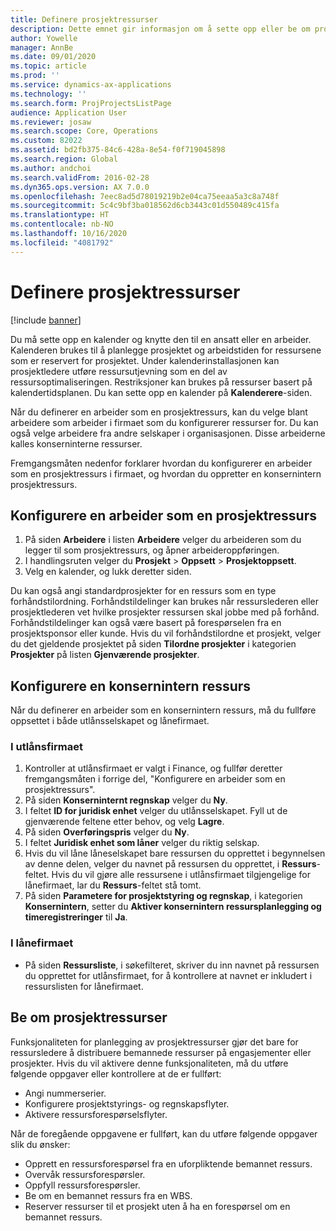 ```yaml
---
title: Definere prosjektressurser
description: Dette emnet gir informasjon om å sette opp eller be om prosjektressurser.
author: Yowelle
manager: AnnBe
ms.date: 09/01/2020
ms.topic: article
ms.prod: ''
ms.service: dynamics-ax-applications
ms.technology: ''
ms.search.form: ProjProjectsListPage
audience: Application User
ms.reviewer: josaw
ms.search.scope: Core, Operations
ms.custom: 82022
ms.assetid: bd2fb375-84c6-428a-8e54-f0f719045898
ms.search.region: Global
ms.author: andchoi
ms.search.validFrom: 2016-02-28
ms.dyn365.ops.version: AX 7.0.0
ms.openlocfilehash: 7eec8ad5d78019219b2e04ca75eeaa5a3c8a748f
ms.sourcegitcommit: 5c4c9bf3ba018562d6cb3443c01d550489c415fa
ms.translationtype: HT
ms.contentlocale: nb-NO
ms.lasthandoff: 10/16/2020
ms.locfileid: "4081792"
---
```

# <a name="set-up-project-resources"></a>Definere prosjektressurser

[!include [banner](../includes/banner.md)]

Du må sette opp en kalender og knytte den til en ansatt eller en arbeider. Kalenderen brukes til å planlegge prosjektet og arbeidstiden for ressursene som er reservert for prosjektet. Under kalenderinstallasjonen kan prosjektledere utføre ressursutjevning som en del av ressursoptimaliseringen. Restriksjoner kan brukes på ressurser basert på kalendertidsplanen. Du kan sette opp en kalender på **Kalenderere**-siden.

Når du definerer en arbeider som en prosjektressurs, kan du velge blant arbeidere som arbeider i firmaet som du konfigurerer ressurser for. Du kan også velge arbeidere fra andre selskaper i organisasjonen. Disse arbeiderne kalles konserninterne ressurser.

Fremgangsmåten nedenfor forklarer hvordan du konfigurerer en arbeider som en prosjektressurs i firmaet, og hvordan du oppretter en konsernintern prosjektressurs.

## <a name="set-up-a-worker-as-a-project-resource"></a>Konfigurere en arbeider som en prosjektressurs

1. På siden **Arbeidere** i listen **Arbeidere** velger du arbeideren som du legger til som prosjektressurs, og åpner arbeideroppføringen.
2. I handlingsruten velger du **Prosjekt** &gt; **Oppsett** &gt; **Prosjektoppsett**.
3. Velg en kalender, og lukk deretter siden.

Du kan også angi standardprosjekter for en ressurs som en type forhåndstilordning. Forhåndstildelinger kan brukes når ressurslederen eller prosjektlederen vet hvilke prosjekter ressursen skal jobbe med på forhånd. Forhåndstildelinger kan også være basert på forespørselen fra en prosjektsponsor eller kunde. Hvis du vil forhåndstilordne et prosjekt, velger du det gjeldende prosjektet på siden **Tilordne prosjekter** i kategorien **Prosjekter** på listen **Gjenværende prosjekter**.

## <a name="set-up-an-intercompany-resource"></a>Konfigurere en konsernintern ressurs

Når du definerer en arbeider som en konsernintern ressurs, må du fullføre oppsettet i både utlånsselskapet og lånefirmaet.

### <a name="in-the-lending-company"></a>I utlånsfirmaet

1. Kontroller at utlånsfirmaet er valgt i Finance, og fullfør deretter fremgangsmåten i forrige del, "Konfigurere en arbeider som en prosjektressurs".
2. På siden **Konserninternt regnskap** velger du **Ny**.
3. I feltet **ID for juridisk enhet** velger du utlånsselskapet. Fyll ut de gjenværende feltene etter behov, og velg **Lagre**.
4. På siden **Overføringspris** velger du **Ny**.
5. I feltet **Juridisk enhet som låner** velger du riktig selskap.
6. Hvis du vil låne låneselskapet bare ressursen du opprettet i begynnelsen av denne delen, velger du navnet på ressursen du opprettet, i **Ressurs**-feltet. Hvis du vil gjøre alle ressursene i utlånsfirmaet tilgjengelige for lånefirmaet, lar du **Ressurs**-feltet stå tomt.
7. På siden **Parametere for prosjektstyring og regnskap**, i kategorien **Konsernintern**, setter du **Aktiver konsernintern ressursplanlegging og timeregistreringer** til **Ja**.

### <a name="in-the-borrowing-company"></a>I lånefirmaet

- På siden **Ressursliste**, i søkefilteret, skriver du inn navnet på ressursen du opprettet for utlånsfirmaet, for å kontrollere at navnet er inkludert i ressurslisten for lånefirmaet.

## <a name="request-project-resources"></a>Be om prosjektressurser
Funksjonaliteten for planlegging av prosjektressurser gjør det bare for ressursledere å distribuere bemannede ressurser på engasjementer eller prosjekter. Hvis du vil aktivere denne funksjonaliteten, må du utføre følgende oppgaver eller kontrollere at de er fullført:

- Angi nummerserier.
- Konfigurere prosjektstyrings- og regnskapsflyter.
- Aktivere ressursforespørselsflyter.

Når de foregående oppgavene er fullført, kan du utføre følgende oppgaver slik du ønsker:

- Opprett en ressursforespørsel fra en uforpliktende bemannet ressurs.
- Overvåk ressursforespørsler.
- Oppfyll ressursforespørsler.
- Be om en bemannet ressurs fra en WBS.
- Reserver ressurser til et prosjekt uten å ha en forespørsel om en bemannet ressurs.
